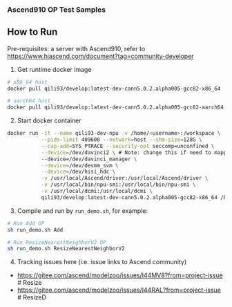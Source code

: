 ### Ascend910 OP Test Samples

## How to Run

Pre-requisites: a server with Ascend910, refer to https://www.hiascend.com/document?tag=community-developer

1. Get runtime docker image

  ```bash
  # x86_64 host
  docker pull qili93/develop:latest-dev-cann5.0.2.alpha005-gcc82-x86_64

  # aarch64 host
  docker pull qili93/develop:latest-dev-cann5.0.2.alpha005-gcc82-aarch64
  ```

2. Start docker container

  ```bash
  docker run -it --name qili93-dev-npu -v /home/<username>:/workspace \
             --pids-limit 409600 --network=host --shm-size=128G \
             --cap-add=SYS_PTRACE --security-opt seccomp=unconfined \
             --device=/dev/davinci2 \ # Note: change this if need to mapping other device ID
             --device=/dev/davinci_manager \
             --device=/dev/devmm_svm \
             --device=/dev/hisi_hdc \
             -v /usr/local/Ascend/driver:/usr/local/Ascend/driver \
             -v /usr/local/bin/npu-smi:/usr/local/bin/npu-smi \
             -v /usr/local/dcmi:/usr/local/dcmi \
             qili93/develop:latest-dev-cann5.0.2.alpha005-gcc82-x86_64 /bin/bash
  ```

3. Compile and run by `run_demo.sh`, for example:

  ```bash
  # Run Add OP
  sh run_demo.sh Add

  # Run ResizeNearestNeighborV2 OP
  sh run_demo.sh ResizeNearestNeighborV2
  ```

4. Tracking issues here (i.e. issue links to Ascend community)

  - https://gitee.com/ascend/modelzoo/issues/I44MV8?from=project-issue # Resize
  - https://gitee.com/ascend/modelzoo/issues/I44RAL?from=project-issue # ResizeD

